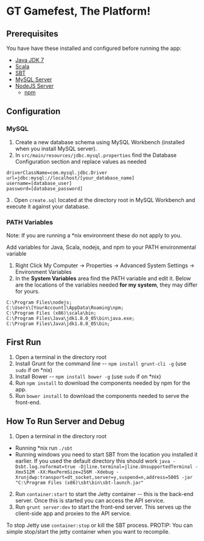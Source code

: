 GT Gamefest, The Platform!
======

Prerequisites
------

You have have these installed and configured before running the app:

* [Java JDK 7](http://www.oracle.com/technetwork/java/javase/downloads/jdk7-downloads-1880260.html)
* [Scala](http://www.scala-lang.org/)
* [SBT](http://www.scala-sbt.org/)
* [MySQL Server](http://dev.mysql.com/downloads/mysql/)
* [NodeJS Server](http://nodejs.org/download/)
    * [npm](https://www.npmjs.org/)

Configuration
------

### MySQL

1. Create a new database schema using MySQL Workbench (installed when you install MySQL server).
2. In `src/main/resources/jdbc.mysql.properties` find the Database Configuration section and replace values as needed

```
driverClassName=com.mysql.jdbc.Driver
url=jdbc:mysql://localhost/[your_database_name]
username=[database_user]
password=[database_password]
```

3 . Open `create.sql` located at the directory root in MySQL Workbench and execute it against your database.

### PATH Variables

Note: If you are running a *nix environment these do not apply to you.

Add variables for Java, Scala, nodejs, and npm to your PATH environmental variable

1. Right Click My Computer -> Properties -> Advanced System Settings -> Environment Variables
2. In the **System Variables** area find the PATH variable and edit it. Below are the locations of the variables needed **for my system**, they may differ for yours.

```
C:\Program Files\nodejs;
C:\Users\[YourAccount]\AppData\Roaming\npm;
C:\Program Files (x86)\scala\bin;
C:\Program Files\Java\jdk1.8.0_05\bin\java.exe;
C:\Program Files\Java\jdk1.8.0_05\bin;
```

First Run
------

1. Open a terminal in the directory root
2. Install Grunt for the command line -- `npm install grunt-cli -g` (use `sudo` if on *nix)
3. Install Bower -- `npm install bower -g` (use `sudo` if on *nix)
2. Run `npm install` to download the components needed by npm for the app.
3. Run `bower install` to download the components needed to serve the front-end.

How To Run Server and Debug
------

1. Open a terminal in the directory root
  * Running *nix run `./sbt`
  * Running windows you need to start SBT from the location you installed it earlier. If you used the default directory this should work `java -Dsbt.log.noformat=true -Djline.terminal=jline.UnsupportedTerminal -Xmx512M -XX:MaxPermSize=256M -Xdebug -Xrunjdwp:transport=dt_socket,server=y,suspend=n,address=5005 -jar "C:\Program Files (x86)\sbt\bin\sbt-launch.jar" `
2. Run `container:start` to start the Jetty container -- this is the back-end server. Once this is started you can access the API service.
3. Run `grunt server:dev` to start the front-end server. This serves up the client-side app and proxies to the API service.

To stop Jetty use `container:stop` or kill the SBT process. PROTIP: You can simple stop/start the jetty container when you want to recompile.

